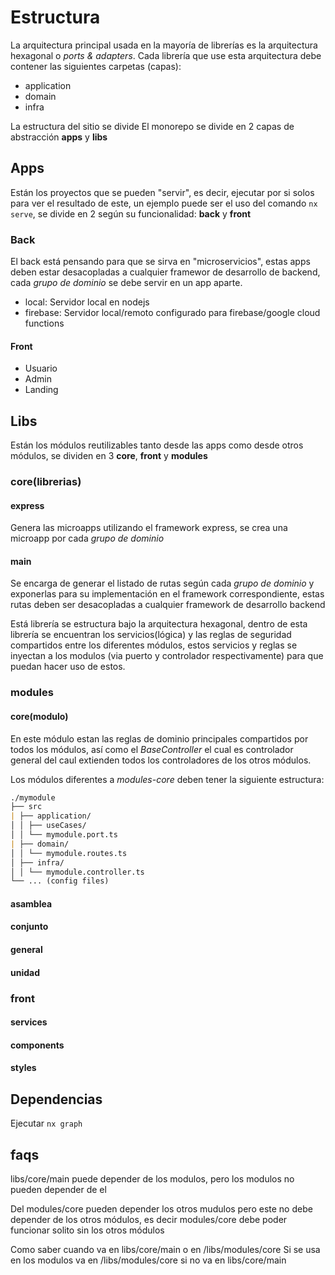 # Estructura

La arquitectura principal usada en la mayoría de librerías es la arquitectura hexagonal o *ports & adapters*. Cada librería que use esta arquitectura debe contener las siguientes carpetas (capas):

* application
* domain
* infra

La estructura del sitio se divide El monorepo se divide en 2 capas de abstracción **apps** y **libs**

## Apps

Están los proyectos que se pueden "servir", es decir, ejecutar por si solos para ver el resultado de este, un ejemplo puede ser el uso del comando `nx serve`, se divide en 2 según su funcionalidad: **back** y **front**

### Back

El back está pensando para que se sirva en "microservicios", estas apps deben estar desacopladas a cualquier framewor de desarrollo de backend, cada *grupo de dominio* se debe servir en un app aparte.

* local: Servidor local en nodejs
* firebase: Servidor local/remoto configurado para firebase/google cloud functions

#### Front

* Usuario
* Admin
* Landing
  
## Libs

Están los módulos reutilizables tanto desde las apps como desde otros módulos, se dividen en 3 **core**, **front** y **modules**

### core(librerias)

#### express

Genera las microapps utilizando el framework express, se crea una microapp por cada *grupo de dominio*

#### main

Se encarga de generar el listado de rutas según cada *grupo de dominio* y exponerlas para su implementación en el framework correspondiente, estas rutas deben ser desacopladas a cualquier framework de desarrollo backend

Está librería se estructura bajo la arquitectura hexagonal, dentro de esta librería se encuentran los servicios(lógica) y las reglas de seguridad compartidos entre los diferentes módulos, estos servicios y reglas se inyectan a los modulos (via puerto y controlador respectivamente) para que puedan hacer uso de estos.

### modules

#### core(modulo)

En este módulo estan las reglas de dominio principales compartidos por todos los módulos, así como el *BaseController* el cual es controlador general del caul extienden todos los controladores de los otros módulos.

Los módulos diferentes a *modules-core* deben tener la siguiente estructura:

```markdown
./mymodule
├── src
| ├── application/
│ │ ├── useCases/
│ │ └── mymodule.port.ts
| ├── domain/
│ │ └── mymodule.routes.ts
│ ├── infra/
│ │ └── mymodule.controller.ts
└── ... (config files)

```

#### asamblea

#### conjunto

#### general

#### unidad

### front

#### services

#### components

#### styles

## Dependencias

Ejecutar `nx graph`

## faqs

libs/core/main puede depender de los modulos, pero los modulos no pueden depender de el

Del modules/core pueden depender los otros mudulos pero este no debe depender de los otros módulos, es decir modules/core debe poder funcionar solito sin los otros módulos

Como saber cuando va en libs/core/main o en /libs/modules/core
Si se usa en los modulos va en /libs/modules/core si no va en libs/core/main
